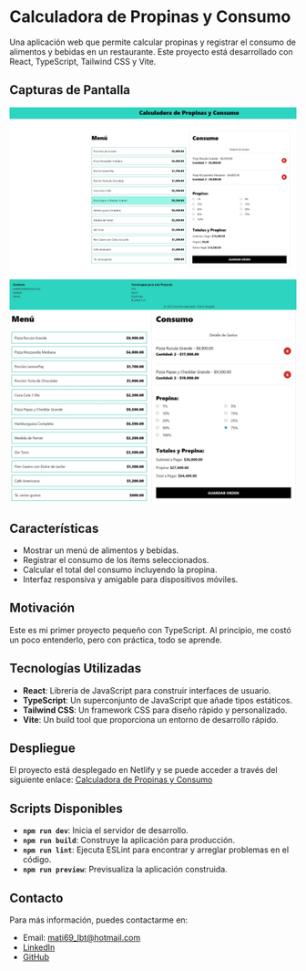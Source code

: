 # Calculadora de Propinas y Consumo

Una aplicación web que permite calcular propinas y registrar el consumo de alimentos y bebidas en un restaurante. Este proyecto está desarrollado con React, TypeScript, Tailwind CSS y Vite.

## Capturas de Pantalla

![Captura 2](./public/c2.jpeg)
![Captura 1](./public/c1.jpeg)

## Características

- Mostrar un menú de alimentos y bebidas.
- Registrar el consumo de los ítems seleccionados.
- Calcular el total del consumo incluyendo la propina.
- Interfaz responsiva y amigable para dispositivos móviles.

## Motivación

Este es mi primer proyecto pequeño con TypeScript. Al principio, me costó un poco entenderlo, pero con práctica, todo se aprende.

## Tecnologías Utilizadas

- **React**: Librería de JavaScript para construir interfaces de usuario.
- **TypeScript**: Un superconjunto de JavaScript que añade tipos estáticos.
- **Tailwind CSS**: Un framework CSS para diseño rápido y personalizado.
- **Vite**: Un build tool que proporciona un entorno de desarrollo rápido.

## Despliegue

El proyecto está desplegado en Netlify y se puede acceder a través del siguiente enlace: <a href="https://cartaqr.netlify.app/" target="_blank">Calculadora de Propinas y Consumo</a>

## Scripts Disponibles

- **`npm run dev`**: Inicia el servidor de desarrollo.
- **`npm run build`**: Construye la aplicación para producción.
- **`npm run lint`**: Ejecuta ESLint para encontrar y arreglar problemas en el código.
- **`npm run preview`**: Previsualiza la aplicación construida.

## Contacto

Para más información, puedes contactarme en:

- Email: mati69_lbt@hotmail.com
- [LinkedIn](https://www.linkedin.com/in/matiasdelgadodev/)
- [GitHub](https://github.com/Mati69lbt)
